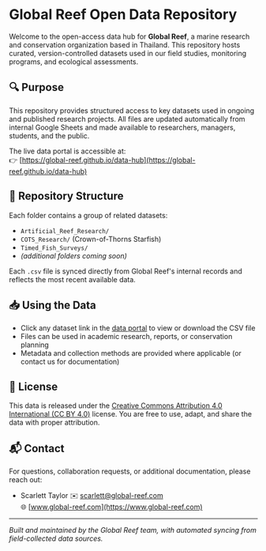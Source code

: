 # Global Reef Open Data Repository

Welcome to the open-access data hub for **Global Reef**, a marine research and conservation organization based in Thailand. This repository hosts curated, version-controlled datasets used in our field studies, monitoring programs, and ecological assessments.

## 🔍 Purpose

This repository provides structured access to key datasets used in ongoing and published research projects. All files are updated automatically from internal Google Sheets and made available to researchers, managers, students, and the public.

The live data portal is accessible at:  
👉 [https://global-reef.github.io/data-hub](https://global-reef.github.io/data-hub)

## 📁 Repository Structure

Each folder contains a group of related datasets:

- `Artificial_Reef_Research/`
- `COTS_Research/` (Crown-of-Thorns Starfish)
- `Timed_Fish_Surveys/`
- *(additional folders coming soon)*

Each `.csv` file is synced directly from Global Reef's internal records and reflects the most recent available data.

## 📥 Using the Data

- Click any dataset link in the [data portal](https://global-reef.github.io/data-hub/) to view or download the CSV file
- Files can be used in academic research, reports, or conservation planning
- Metadata and collection methods are provided where applicable (or contact us for documentation)

## 📄 License

This data is released under the [Creative Commons Attribution 4.0 International (CC BY 4.0)](https://creativecommons.org/licenses/by/4.0/) license. You are free to use, adapt, and share the data with proper attribution.

## 📬 Contact

For questions, collaboration requests, or additional documentation, please reach out:

- Scarlett Taylor 
  ✉️ scarlett@global-reef.com  
  🌐 [www.global-reef.com](https://www.global-reef.com)

---

*Built and maintained by the Global Reef team, with automated syncing from field-collected data sources.*

